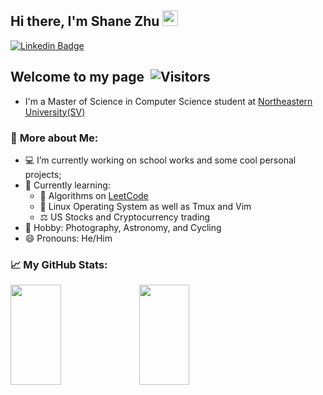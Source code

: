## Hi there, I'm Shane Zhu <img src="https://media.giphy.com/media/hvRJCLFzcasrR4ia7z/giphy.gif" width="25px">

[![Linkedin Badge](https://img.shields.io/badge/-LinkedIn-0e76a8?style=flat-square&logo=Linkedin&logoColor=white)](https://www.linkedin.com/in/taohan-zhu/)

## **Welcome to my page** &nbsp;![Visitors](https://visitor-badge.glitch.me/badge?page_id=ShaneZTH&left_color=grey&right_color=blue) &nbsp; 
- I'm a Master of Science in Computer Science student at [Northeastern University(SV)][neuwebsite]

### 🧭 **More about Me**:
- 💻 I’m currently working on school works and some cool personal projects;
- 🌱 Currently learning:
    - 🧮 Algorithms on [LeetCode]  
    - 💾 Linux Operating System as well as Tmux and Vim
    - ⚖️ US Stocks and Cryptocurrency trading
- 🔭 Hobby: Photography, Astronomy, and Cycling
- 😄 Pronouns: He/Him


<!-- [![HitCount](https://img.shields.io/github/watchers/ShaneZTH/shanezth.github.io?style=for-the-badge)](https://github.com/ShaneZTH/shanezth.github.io) -->
<!-- [![Follow](https://img.shields.io/github/followers/ShaneZTH?label=FOLLOW)](https://github.com/ShaneZTH) -->

### 📈 **My GitHub Stats:**

<p>
    <img width="40%" height="160em" src="https://github-readme-stats.vercel.app/api?username=shanezth&hide=stars&count_private=true&theme=cobalt&show_icons=true&hide_border=true&include_all_commits=true" />
    <img width="40%" height="160em" src="https://github-readme-stats.vercel.app/api/top-langs/?username=shanezth&theme=cobalt&show_icons=true&hide_border=true&layout=compact&langs_count=10"/>
</p>


[LeetCode]: https://leetcode.com/
[neuwebsite]: https://www.northeastern.edu/
[linkedin]: https://www.linkedin.com/in/taohan-zhu/
